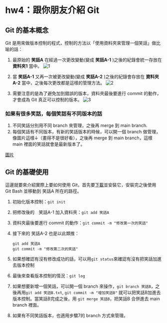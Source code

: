 # hw4：跟你朋友介紹 Git

## Git 的基本概念

Git 是用來做版本控制的程式，控制的方法以「使用資料夾來管理一個笑話」做比喻的話：

1. 最原始的 **笑話A** 在經過一次更改變動(變成 **笑話A-1** )之後的紀錄會統一存放在 **資料夾1** 當中。
![1](https://i.imgur.com/bSDoWCg.png)

2. 當 **笑話A-1** 又再一次被更改變動(變成 **笑話A-2** )之後的紀錄會存放在 **資料夾A-2** 當中，之後每次更改都是這樣的管理方法。
![2](https://i.imgur.com/TJY7g5g.png)

3. 需要注意的是為了避免加到錯誤的版本，資料夾最後要進行 commit 的動作，才會成為 Git 真正可以控制的版本。
![3](https://i.imgur.com/fJXUpWP.png)

### 如果有很多笑話，每個笑話有不同版本的話
1. 不同笑話分別用不同 branch 來管理，之後再 merge 到 main branch.
2. 每個笑話有不同版本，有新的笑話版本的時候，可以開一個 branch 做管理，像圖片這樣↓（畫得不是很好看），之後再 merge 到 main branch，這樣 main 裡面的笑話就會是最新版本了。

[圖片](https://user-images.githubusercontent.com/71329979/115113390-b25c6600-9fbc-11eb-8426-be4c1647dd21.png)

## Git 的基礎使用

這邊就要來介紹實際上要如何使用 Git，首先要[下載](https://git-scm.com/)並安裝它，安裝完之後使用 Git Bash 並移動到 笑話A 所在的路徑。

1. 初始化版本控制：`git init`
2. 把修改後的　笑話A-1 加入資料夾：`git add 笑話A`
3. 資料夾最後要進行 commit 的動作：`git commit -m "修改第一次的笑話"`
4. 接下來的 笑話A-2 也是以此類推：

    ```
    git add 笑話A
    git commit -m "修改第二次的笑話"
    ```
5. 如果想確認有沒有修改成功的話，可以用`git status`來確認有沒有把笑話加進去版本控制
6. 最後來查看版本控制的情況：`git log`
7. 如果想要新增一個笑話，可以開一個 branch 來操作，`git branch 笑話B`，之後再用`git add 笑話B.txt`, `git commit -m "增加笑話B"` 就可以把笑話B加進去版本控制。當笑話B完成之後，用 `git merge 笑話B`，把笑話B 合併進去 main branch 裡面。
8. 如果有不同笑話版本，也適用步驟7的 branch 方式來管理。

